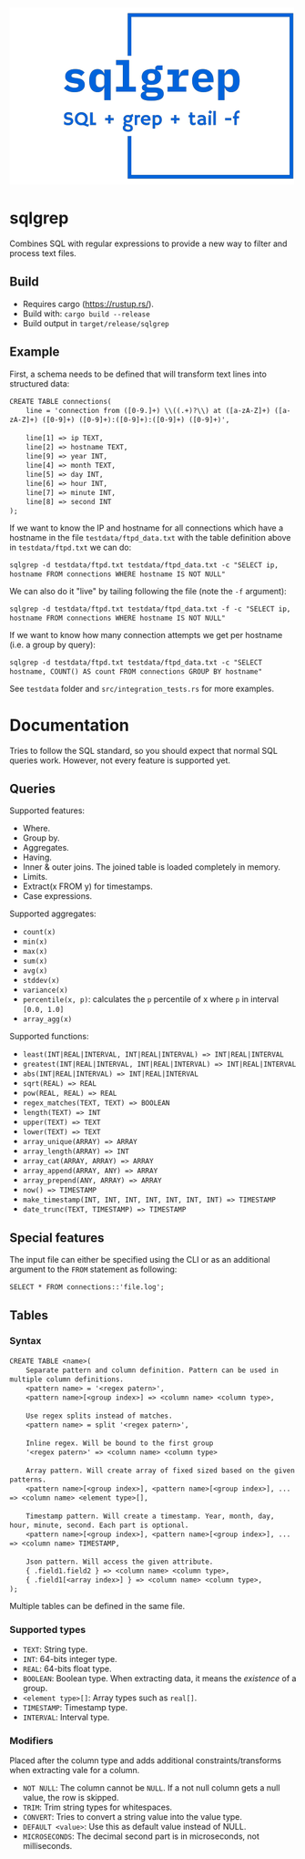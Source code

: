 ![sqlgrep](assets/logo_small.png)
# sqlgrep
Combines SQL with regular expressions to provide a new way to filter and process text files.

## Build
* Requires cargo (https://rustup.rs/).
* Build with: `cargo build --release`
* Build output in `target/release/sqlgrep`

## Example
First, a schema needs to be defined that will transform text lines into structured data:
```
CREATE TABLE connections(
    line = 'connection from ([0-9.]+) \\((.+)?\\) at ([a-zA-Z]+) ([a-zA-Z]+) ([0-9]+) ([0-9]+):([0-9]+):([0-9]+) ([0-9]+)',

    line[1] => ip TEXT,
    line[2] => hostname TEXT,
    line[9] => year INT,
    line[4] => month TEXT,
    line[5] => day INT,
    line[6] => hour INT,
    line[7] => minute INT,
    line[8] => second INT
);
```

If we want to know the IP and hostname for all connections which have a hostname in the file `testdata/ftpd_data.txt` with the table definition above in `testdata/ftpd.txt`  we can do:

```
sqlgrep -d testdata/ftpd.txt testdata/ftpd_data.txt -c "SELECT ip, hostname FROM connections WHERE hostname IS NOT NULL"
```

We can also do it "live" by tailing following the file (note the `-f` argument):

```
sqlgrep -d testdata/ftpd.txt testdata/ftpd_data.txt -f -c "SELECT ip, hostname FROM connections WHERE hostname IS NOT NULL"
```

If we want to know how many connection attempts we get per hostname (i.e. a group by query):

```
sqlgrep -d testdata/ftpd.txt testdata/ftpd_data.txt -c "SELECT hostname, COUNT() AS count FROM connections GROUP BY hostname"
```

See `testdata` folder and `src/integration_tests.rs` for more examples.

# Documentation
Tries to follow the SQL standard, so you should expect that normal SQL queries work. However, not every feature is supported yet.

## Queries
Supported features:
* Where.
* Group by.
* Aggregates.
* Having.
* Inner & outer joins. The joined table is loaded completely in memory.
* Limits.
* Extract(x FROM y) for timestamps.
* Case expressions.

Supported aggregates:
* `count(x)`
* `min(x)`
* `max(x)`
* `sum(x)`
* `avg(x)`
* `stddev(x)`
* `variance(x)`
* `percentile(x, p)`: calculates the `p` percentile of x where `p` in interval `[0.0, 1.0]`
* `array_agg(x)`

Supported functions:
* `least(INT|REAL|INTERVAL, INT|REAL|INTERVAL) => INT|REAL|INTERVAL`
* `greatest(INT|REAL|INTERVAL, INT|REAL|INTERVAL) => INT|REAL|INTERVAL`
* `abs(INT|REAL|INTERVAL) => INT|REAL|INTERVAL`
* `sqrt(REAL) => REAL`
* `pow(REAL, REAL) => REAL`
* `regex_matches(TEXT, TEXT) => BOOLEAN`
* `length(TEXT) => INT`
* `upper(TEXT) => TEXT`
* `lower(TEXT) => TEXT`
* `array_unique(ARRAY) => ARRAY`
* `array_length(ARRAY) => INT`
* `array_cat(ARRAY, ARRAY) => ARRAY`
* `array_append(ARRAY, ANY) => ARRAY`
* `array_prepend(ANY, ARRAY) => ARRAY`
* `now() => TIMESTAMP`
* `make_timestamp(INT, INT, INT, INT, INT, INT, INT) => TIMESTAMP`
* `date_trunc(TEXT, TIMESTAMP) => TIMESTAMP`

## Special features
The input file can either be specified using the CLI or as an additional argument to the `FROM` statement as following:
```
SELECT * FROM connections::'file.log';
```

## Tables
### Syntax
```
CREATE TABLE <name>(
    Separate pattern and column definition. Pattern can be used in multiple column definitions.
    <pattern name> = '<regex patern>',
    <pattern name>[<group index>] => <column name> <column type>,
    
    Use regex splits instead of matches.
    <pattern name> = split '<regex patern>',

    Inline regex. Will be bound to the first group
    '<regex patern>' => <column name> <column type>
    
    Array pattern. Will create array of fixed sized based on the given patterns.
    <pattern name>[<group index>], <pattern name>[<group index>], ... => <column name> <element type>[],
    
    Timestamp pattern. Will create a timestamp. Year, month, day, hour, minute, second. Each part is optional.
    <pattern name>[<group index>], <pattern name>[<group index>], ... => <column name> TIMESTAMP,
    
    Json pattern. Will access the given attribute.
    { .field1.field2 } => <column name> <column type>,
    { .field1[<array index>] } => <column name> <column type>,
);
```
Multiple tables can be defined in the same file.

### Supported types
* `TEXT`: String type.
* `INT`: 64-bits integer type.
* `REAL`: 64-bits float type.
* `BOOLEAN`: Boolean type. When extracting data, it means the _existence_ of a group.
* `<element type>[]`: Array types such as `real[]`.
* `TIMESTAMP`: Timestamp type.
* `INTERVAL`: Interval type.

### Modifiers
Placed after the column type and adds additional constraints/transforms when extracting vale for a column.
* `NOT NULL`: The column cannot be `NULL`. If a not null column gets a null value, the row is skipped.
* `TRIM`: Trim string types for whitespaces.
* `CONVERT`: Tries to convert a string value into the value type.
* `DEFAULT <value>`: Use this as default value instead of NULL.
* `MICROSECONDS`: The decimal second part is in microseconds, not milliseconds.
